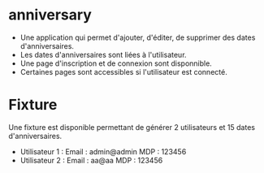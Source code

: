 # anniversary
 
- Une application qui permet d'ajouter, d'éditer, de supprimer des dates d'anniversaires.
- Les dates d'anniversaires sont liées à l'utilisateur.
- Une page d'inscription et de connexion sont disponnible.
- Certaines pages sont accessibles si l'utilisateur est connecté.

# Fixture
Une fixture est disponible permettant de générer 2 utilisateurs et 15 dates d'anniversaires.
- Utilisateur 1 :
Email : admin@admin
MDP : 123456
- Utilisateur 2 :
Email : aa@aa
MDP : 123456
